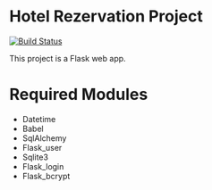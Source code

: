 # Hotel Rezervation Project

[![Build Status](https://travis-ci.org/joemccann/dillinger.svg?branch=master)](https://travis-ci.org/joemccann/dillinger)

This project is a Flask web app.

# Required Modules
- Datetime
- Babel
- SqlAlchemy
- Flask_user
- Sqlite3
- Flask_login
- Flask_bcrypt
